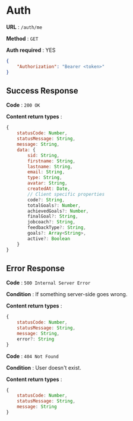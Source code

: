 # Auth

**URL** : `/auth/me`

**Method** : `GET`

**Auth required** : YES
```json
{
    "Authorization": "Bearer <token>"
}
```

## Success Response

**Code** : `200 OK`

**Content return types** :

```js
{
    statusCode: Number,
    statusMessage: String,
    message: String,
    data: {
        sid: String,
        firstname: String,
        lastname: String,
        email: String,
        type: String,
        avatar: String,
        createdAt: Date,
        // Client specific properties
        code?: String,
        totalGoals?: Number,
        achievedGoals?: Number,
        finalGoal?: String,
        jobcoach?: String,
        feedbackType?: String,
        goals?: Array<String>,
        active?: Boolean
    }
}
```

## Error Response

**Code** : `500 Internal Server Error`

**Condition** : If something server-side goes wrong.

**Content return types** :

```js
{
    statusCode: Number,
    statusMessage: String,
    message: String,
    error?: String
}
```

**Code** : `404 Not Found`

**Condition** : User doesn't exist.

**Content return types** :

```js
{
    statusCode: Number,
    statusMessage: String,
    message: String
}
```